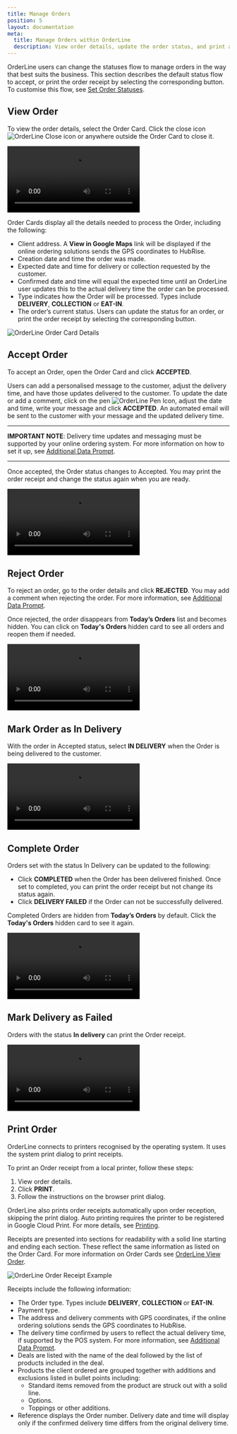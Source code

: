 ```yaml
---
title: Manage Orders
position: 5
layout: documentation
meta:
  title: Manage Orders within OrderLine
  description: View order details, update the order status, and print a receipt.
---
```


OrderLine users can change the statuses flow to manage orders in the way that best suits the business. This section describes the default status flow to accept, or print the order receipt by selecting the corresponding button. To customise this flow, see [Set Order Statuses](/apps/orderline/settings/#set-order-statuses).

## View Order

To view the order details, select the Order Card. Click the close icon <InlineImage width="23" height="23">![OrderLine Close icon](../images/032-close.png)</InlineImage> or anywhere outside the Order Card to close it.

<video controls title="OrderLine Open and Close Orders Example">
  <source src="../images/018-en-order-card-open-close.webm" type="video/webm"/>
</video>

Order Cards display all the details needed to process the Order, including the following:

- Client address. A **View in Google Maps** link will be displayed if the online ordering solutions sends the GPS coordinates to HubRise.
- Creation date and time the order was made.
- Expected date and time for delivery or collection requested by the customer.
- Confirmed date and time will equal the expected time until an OrderLine user updates this to the actual delivery time the order can be processed.
- Type indicates how the Order will be processed. Types include **DELIVERY**, **COLLECTION** or **EAT-IN**.
- The order’s current status. Users can update the status for an order, or print the order receipt by selecting the corresponding button. 

![OrderLine Order Card Details](../images/019-en-order-card-details.png)

## Accept Order

To accept an Order, open the Order Card and click **ACCEPTED**.

Users can add a personalised message to the customer, adjust the delivery time, and have those updates delivered to the customer. To update the date or add a comment, click on the pen <InlineImage width="44" height="38">![OrderLine Pen Icon](../images/036-pen.jpg)</InlineImage>, adjust the date and time, write your message and click **ACCEPTED**. An automated email will be sent to the customer with your message and the updated delivery time.

--------

**IMPORTANT NOTE**: Delivery time updates and messaging must be supported by your online ordering system. For more information on how to set it up, see [Additional Data Prompt](/apps/orderline/settings/##additional-data-prompt).

--------


Once accepted, the Order status changes to Accepted. You may print the order receipt and change the status again when you are ready.

<video controls title="OrderLine Accept Order Example">
  <source src="../images/020-en-accept-order.webm" type="video/webm"/>
</video>

## Reject Order

To reject an order, go to the order details and click **REJECTED**. You may add a comment when rejecting the order. For more information, see [Additional Data Prompt](/apps/orderline/settings/#additional-data-prompt).

Once rejected, the order disappears from **Today’s Orders** list and becomes hidden. You can click on **Today's Orders** hidden card to see all orders and reopen them if needed.

<video controls title="OrderLine Reject Order Example">
  <source src="../images/021-en-reject-order.webm" type="video/webm"/>
</video>

## Mark Order as In Delivery

With the order in Accepted status, select **IN DELIVERY** when the Order is being delivered to the customer.

<video controls title="OrderLine Order in Delivery Example">
  <source src="../images/022-en-order-set-status-in-delivery.webm" type="video/webm"/>
</video>

## Complete Order

Orders set with the status In Delivery can be updated to the following:

- Click **COMPLETED** when the Order has been delivered finished. Once set to completed, you can print the order receipt but not change its status again.
- Click **DELIVERY FAILED** if the Order can not be successfully delivered.

Completed Orders are hidden from **Today’s Orders** by default. Click the **Today's Orders** hidden card to see it again.

<video controls title="OrderLine Complete Order Example">
  <source src="../images/023-en-order-set-completed.webm" type="video/webm"/>
</video>

## Mark Delivery as Failed

Orders with the status **In delivery** can print the Order receipt.

<video controls title="OrderLine Failed Delivery Example">
  <source src="../images/024-en-order-set-delivery-failed.webm" type="video/webm"/>
</video>

## Print Order

OrderLine connects to printers recognised by the operating system. It uses the system print dialog to print receipts.

To print an Order receipt from a local printer, follow these steps:

1. View order details.
2. Click **PRINT**.
3. Follow the instructions on the browser print dialog.

OrderLine also prints order receipts automatically upon order reception, skipping the print dialog. Auto printing requires the printer to be registered in Google Cloud Print. For more details, see [Printing](/apps/orderline/settings/#printing).

Receipts are presented into sections for readability with a solid line starting and ending each section. These reflect the same information as listed on the Order Card. For more information on Order Cards see [OrderLine View Order](#view-order).

![OrderLine Order Receipt Example](../images/030-en-2x-receipt-example.jpg)

Receipts include the following information:

- The Order type. Types include **DELIVERY**, **COLLECTION** or **EAT-IN**.
- Payment type.
- The address and delivery comments with GPS coordinates, if the online ordering solutions sends the GPS coordinates to HubRise.
- The delivery time confirmed by users to reflect the actual delivery time, if supported by the POS system. For more information, see [ Additional Data Prompt](/apps/orderline/settings/#additional-data-prompt).
- Deals are listed with the name of the deal followed by the list of products included in the deal.
- Products the client ordered are grouped together with additions and exclusions listed in bullet points including:
  - Standard items removed from the product are struck out with a solid line.
  - Options.
  - Toppings or other additions.
- Reference displays the Order number. Delivery date and time will display only if the confirmed delivery time differs from the original delivery time.

